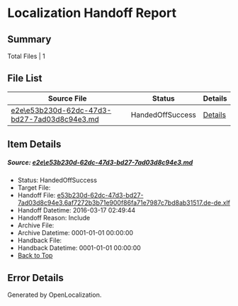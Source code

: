# <a name='report-top'></a> Localization Handoff Report

## Summary
 Total Files | 1

## File List
 Source File | Status | Details 
 ----------- | ------ | ------- 
 [e2e\e53b230d-62dc-47d3-bd27-7ad03d8c94e3.md](https://github.com/OpenLocalizationTest/oltest/blob/88e7888bcf02c5d847b85cb842792ecc83d4a505/e2e/e53b230d-62dc-47d3-bd27-7ad03d8c94e3.md) | HandedOffSuccess | [Details](#cfbd7be8c383dc8c081baabb6d7c07c47f7252f78)

## Item Details
##### <a name='cfbd7be8c383dc8c081baabb6d7c07c47f7252f78'></a> Source: [e2e\e53b230d-62dc-47d3-bd27-7ad03d8c94e3.md](https://github.com/OpenLocalizationTest/oltest/blob/88e7888bcf02c5d847b85cb842792ecc83d4a505/e2e/e53b230d-62dc-47d3-bd27-7ad03d8c94e3.md)
* Status: HandedOffSuccess
* Target File: 
* Handoff File: [e53b230d-62dc-47d3-bd27-7ad03d8c94e3.6af7272b3b71e900f86fa71e7987c7bd8ab31517.de-de.xlf](https://github.com/OpenLocalizationTestOrg/olhandoff/blob/26e1fe2e37eb64a62fffc1fc3910205efe2fb9a0/ol-handoff/OpenLocalizationTestOrg/oltest.de-de/xinjiang/ht/e53b230d-62dc-47d3-bd27-7ad03d8c94e3.6af7272b3b71e900f86fa71e7987c7bd8ab31517.de-de.xlf)
* Handoff Datetime: 2016-03-17 02:49:44
* Handoff Reason: Include
* Archive File: 
* Archive Datetime: 0001-01-01 00:00:00
* Handback File: 
* Handback Datetime: 0001-01-01 00:00:00
* [Back to Top](#report-top)


## Error Details

Generated by OpenLocalization.
